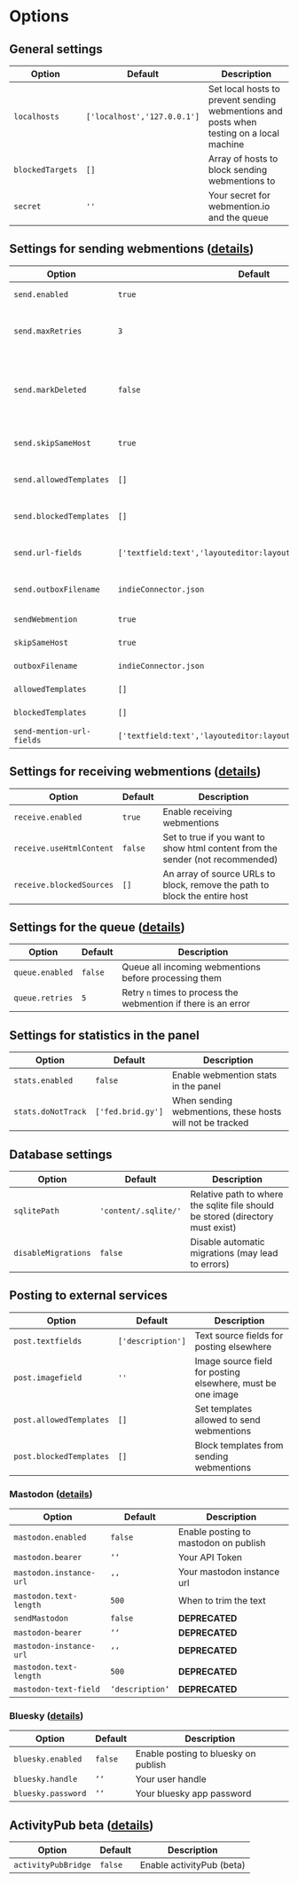 # Options


## General settings

| Option           | Default                     | Description                                                                              |
| ---------------- | --------------------------- | ---------------------------------------------------------------------------------------- |
| `localhosts`     | `['localhost','127.0.0.1']` | Set local hosts to prevent sending webmentions and posts when testing on a local machine |
| `blockedTargets` | `[]`                        | Array of hosts to block sending webmentions to                                           |
| `secret`         | `''`                        | Your secret for webmention.io and the queue                                              |

## Settings for sending webmentions ([details](sending.md))

| Option                    | Default                                                        | Description                                                                                                        |
| ------------------------- | -------------------------------------------------------------- | ------------------------------------------------------------------------------------------------------------------ |
| `send.enabled`            | `true`                                                         | Enable sending webmentions                                                                                         |
| `send.maxRetries`         | `3`                                                            | How often should indieconnector try to send a mention if it failes                                                 |
| `send.markDeleted`        | `false`                                                        | When you delete a page, mark it as gone, so webmention targets can get informed about that - **Needs a database!** |
| `send.skipSameHost`       | `true`                                                         | Skip sending webmentions to yourself                                                                               |
| `send.allowedTemplates`   | `[]`                                                           | Only these template are allowed to send webmentions                                                                |
| `send.blockedTemplates`   | `[]`                                                           | These templates cannot send webmentions                                                                            |
| `send.url-fields`         | `['textfield:text','layouteditor:layout','blockeditor:block']` | Set fieldnames and types to look for urls in                                                                       |
| `send.outboxFilename`     | `indieConnector.json`                                          | Change the filename of the processed urls file                                                                     |
| `sendWebmention`          | `true`                                                         | **DEPRECATED** see `send.enabled`                                                                                  |
| `skipSameHost`            | `true`                                                         | **DEPRECATED** see `send.skipSameHost`                                                                             |
| `outboxFilename`          | `indieConnector.json`                                          | **DEPRECATED** see `send.outboxFilename`                                                                           |
| `allowedTemplates`        | `[]`                                                           | **DEPRECATED** see `send.allowedTemplates`                                                                         |
| `blockedTemplates`        | `[]`                                                           | **DEPRECATED** see `send.blockedTemplates`                                                                         |
| `send-mention-url-fields` | `['textfield:text','layouteditor:layout','blockeditor:block']` | **DEPRECATED** see `send.url-fields`                                                                               |


## Settings for receiving webmentions ([details](receiving.md))

| Option                   | Default | Description                                                                    |
| ------------------------ | ------- | ------------------------------------------------------------------------------ |
| `receive.enabled`        | `true`  | Enable receiving webmentions                                                   |
| `receive.useHtmlContent` | `false` | Set to true if you want to show html content from the sender (not recommended) |
| `receive.blockedSources` | `[]`    | An array of source URLs to block, remove the path to block the entire host     |


## Settings for the queue ([details](receiving.md))
| Option          | Default | Description                                                    |
| --------------- | ------- | -------------------------------------------------------------- |
| `queue.enabled` | `false` | Queue all incoming webmentions before processing them          |
| `queue.retries` | `5`     | Retry `n` times to process the webmention if there is an error |


## Settings for statistics in the panel

| Option             | Default           | Description                                               |
| ------------------ | ----------------- | --------------------------------------------------------- |
| `stats.enabled`    | `false`           | Enable webmention stats in the panel                      |
| `stats.doNotTrack` | `['fed.brid.gy']` | When sending webmentions, these hosts will not be tracked |

## Database settings

| Option              | Default              | Description                                                                    |
| ------------------- | -------------------- | ------------------------------------------------------------------------------ |
| `sqlitePath`        | `'content/.sqlite/'` | Relative path to where the sqlite file should be stored (directory must exist) |
| `disableMigrations` | `false`              | Disable automatic migrations (may lead to errors)                              |


## Posting to external services

| Option                  | Default            | Description                                                 |
| ----------------------- | ------------------ | ----------------------------------------------------------- |
| `post.textfields`        | `['description']` | Text source fields for posting elsewhere                    |
| `post.imagefield`       | `''`               | Image source field for posting elsewhere, must be one image |
| `post.allowedTemplates` | `[]`               | Set templates allowed to send webmentions                   |
| `post.blockedTemplates` | `[]`               | Block templates from sending webmentions                    |


### Mastodon ([details](mastodon.md))

| Option                  | Default         | Description                           |
| ----------------------- | --------------- | ------------------------------------- |
| `mastodon.enabled`      | `false`         | Enable posting to mastodon on publish |
| `mastodon.bearer`       | `‘‘`            | Your API Token                        |
| `mastodon.instance-url` | `‘‘`            | Your mastodon instance url            |
| `mastodon.text-length`  | `500`           | When to trim the text                 |
| `sendMastodon`          | `false`         | **DEPRECATED**                        |
| `mastodon-bearer`       | `‘‘`            | **DEPRECATED**                        |
| `mastodon-instance-url` | `‘‘`            | **DEPRECATED**                        |
| `mastodon.text-length`  | `500`           | **DEPRECATED**                        |
| `mastodon-text-field`   | `‘description‘` | **DEPRECATED**                        |

### Bluesky ([details](bluesky.md))

| Option             | Default | Description                          |
| ------------------ | ------- | ------------------------------------ |
| `bluesky.enabled`  | `false` | Enable posting to bluesky on publish |
| `bluesky.handle`   | `‘‘`    | Your user handle                     |
| `bluesky.password` | `‘‘`    | Your bluesky app password            |


## ActivityPub beta ([details](activitiypub.md))

| Option              | Default | Description               |
| ------------------- | ------- | ------------------------- |
| `activityPubBridge` | `false` | Enable activityPub (beta) |
